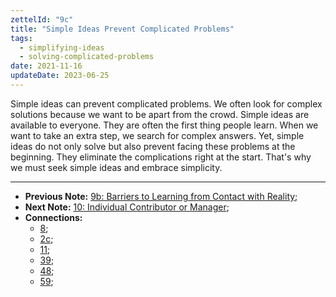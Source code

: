 ```yaml
---
zettelId: "9c"
title: "Simple Ideas Prevent Complicated Problems"
tags:
  - simplifying-ideas
  - solving-complicated-problems
date: 2021-11-16
updateDate: 2023-06-25
---
```


Simple ideas can prevent complicated problems. We often look for complex solutions because we want to be apart from the crowd. Simple ideas are available to everyone. They are often the first thing people learn. When we want to take an extra step, we search for complex answers. Yet, simple ideas do not only solve but also prevent facing these problems at the beginning. They eliminate the complications right at the start. That's why we must seek simple ideas and embrace simplicity.

---

- **Previous Note:** [9b: Barriers to Learning from Contact with Reality](/notes/9b/);
- **Next Note:** [10: Individual Contributor or Manager](/notes/10/);
- **Connections:**
  - [8](/notes/8/);
  - [2c](/notes/2c/);
  - [11](/notes/11/);
  - [39](/notes/39/);
  - [48](/notes/48/);
  - [59](/notes/59/);
